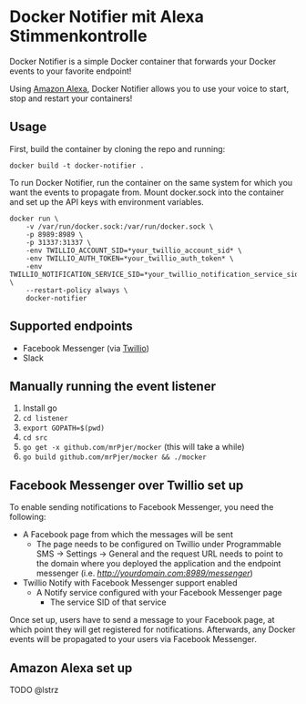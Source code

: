 Docker Notifier mit Alexa Stimmenkontrolle
==========================================

Docker Notifier is a simple Docker container that forwards your Docker events to your favorite endpoint!

Using [Amazon Alexa](https://developer.amazon.com/alexa), Docker Notifier allows you to use your voice to start, stop and restart your containers!

Usage
-----

First, build the container by cloning the repo and running:

`docker build -t docker-notifier .`

To run Docker Notifier, run the container on the same system for which you want the events to propagate from. Mount docker.sock into the container and set up the API keys with environment variables.

```
docker run \
	-v /var/run/docker.sock:/var/run/docker.sock \
	-p 8989:8989 \
	-p 31337:31337 \
	-env TWILLIO_ACCOUNT_SID=*your_twillio_account_sid* \
	-env TWILLIO_AUTH_TOKEN=*your_twillio_auth_token* \
	-env TWILLIO_NOTIFICATION_SERVICE_SID=*your_twillio_notification_service_sid* \
	--restart-policy always \
	docker-notifier
```

Supported endpoints
-------------------

* Facebook Messenger (via [Twillio](https://www.twilio.com/))
* Slack

Manually running the event listener
-----------------------------------

1. Install go
2. `cd listener`
3. `export GOPATH=$(pwd)`
4. `cd src`
3. `go get -x github.com/mrPjer/mocker` (this will take a while)
4. `go build github.com/mrPjer/mocker && ./mocker`

Facebook Messenger over Twillio set up
--------------------------------------

To enable sending notifications to Facebook Messenger, you need the following:

* A Facebook page from which the messages will be sent
	* The page needs to be configured on Twillio under Programmable SMS -> Settings -> General and the request URL needs to point to the domain where you deployed the application and the endpoint messenger (i.e. *http://yourdomain.com:8989/messenger*)
* Twillio Notify with Facebook Messenger support enabled
	* A Notify service configured with your Facebook Messenger page
		* The service SID of that service

Once set up, users have to send a message to your Facebook page, at which point they will get registered for notifications. Afterwards, any Docker events will be propagated to your users via Facebook Messenger.

Amazon Alexa set up
-------------------

TODO @lstrz
